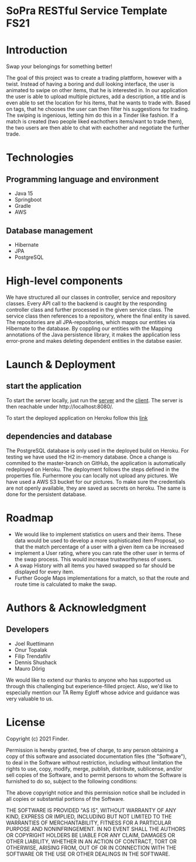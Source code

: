 # SoPra RESTful Service Template FS21

# Introduction
Swap your belongings for something better!

The goal of this project was to create a trading plattform, however with a twist. Instead of having a boring and dull looking interface, the user is animated to swipe on other items, that he is interested in. In our application the user is able to upload multiple pictures, add a description, a title and is even able to set the location for his items, that he wants to trade with. Based on tags, that he chooses the user can then filter his suggestions for trading. The swiping is ingenious, letting him do this in a Tinder like fashion. If a match is created (two people liked eachothers items/want to trade them), the two users are then able to chat with eachother and negotiate the further trade.

# Technologies
## Programming language and environment
* Java 15
* Springboot
* Gradle
* AWS

## Database management
* Hibernate
* JPA
* PostgreSQL

# High-level components
We have structured all our classes in controller, service and repository classes. Every API call to the backend is caught by the responding controller class and further processed in the given service class. The service class then references to a repository, where the final entity is saved. The repositories are all JPA-repositories, which mapps our entities via Hibernate to the database. By coppling our entities with the Mapping annotations of the Java persistence library, it makes the application less error-prone and makes deleting dependent entities in the databse easier.

# Launch & Deployment
## start the application
To start the server locally, just run the [server](https://github.com/sopra-fs21-group-12/serverGroup12) and the [client](https://github.com/sopra-fs21-group-12/clientGroup12).
The server is then reachable under http://localhost:8080/.

To start the deployed application on Heroku follow this [link](http://sopra-fs21-group-12-client.herokuapp.com/)

## dependencies and database
The PostgreSQL database is only used in the deployed build on Heroku. For testing we have used the H2 in-memory database.
Once a change is commited to the master-branch on GitHub, the application is automatically redeployed on Heroku. The deployment follows the steps defined in the properties file.
Furhermore you can locally not upload any pictures. We have used a AWS S3 bucket for our pictures. To make sure the credentials are not openly available, they are saved as secrets on heroku. The same is done for the persistent database. 

# Roadmap
* We would like to implement statistics on users and their items. These data would be used to develop a more sophisticated item Proposal, so that the match percentage of a user with a given item ca be increased
* implement a User rating, where you can rate the other user in terms of the swap process. This would increase trustworthyness of users.
* A swap History with all items you haved swapped so far should be displayed for every item.
* Further Google Maps implementations for a match, so that the route and route time is calculated to make the swap.   

# Authors & Acknowledgment
## Developers
* Joel Ruettimann
* Onur Topalak
* Filip Trendafilv
* Dennis Shushack
* Mauro Dörig
    
We would like to extend our thanks to anyone who has supported us through this challenging but experience-filled project. Also, we'd like to especially mention our TA  Remy Egloff whose advice and guidance was very valuable to us.

# License
Copyright (c) 2021 Finder.

Permission is hereby granted, free of charge, to any person obtaining a copy of this software and associated documentation files (the "Software"), to deal in the Software without restriction, including without limitation the rights to use, copy, modify, merge, publish, distribute, sublicense, and/or sell copies of the Software, and to permit persons to whom the Software is furnished to do so, subject to the following conditions:

The above copyright notice and this permission notice shall be included in all copies or substantial portions of the Software.

THE SOFTWARE IS PROVIDED "AS IS", WITHOUT WARRANTY OF ANY KIND, EXPRESS OR IMPLIED, INCLUDING BUT NOT LIMITED TO THE WARRANTIES OF MERCHANTABILITY, FITNESS FOR A PARTICULAR PURPOSE AND NONINFRINGEMENT. IN NO EVENT SHALL THE AUTHORS OR COPYRIGHT HOLDERS BE LIABLE FOR ANY CLAIM, DAMAGES OR OTHER LIABILITY, WHETHER IN AN ACTION OF CONTRACT, TORT OR OTHERWISE, ARISING FROM, OUT OF OR IN CONNECTION WITH THE SOFTWARE OR THE USE OR OTHER DEALINGS IN THE SOFTWARE.
